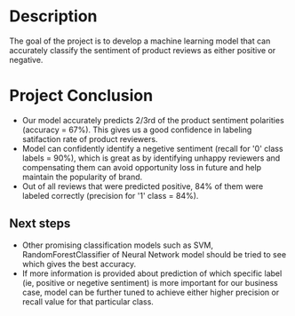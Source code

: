 # Description
The goal of the project is to develop a machine learning model that can accurately classify the sentiment of product reviews as either positive or negative.

# Project Conclusion

* Our model accurately predicts 2/3rd of the product sentiment polarities (accuracy = 67%). This gives us a good confidence in labeling satifaction rate of product reviewers.
* Model can confidently identify a negetive sentiment (recall for '0' class labels = 90%), which is great as by identifying unhappy reviewers and compensating them can avoid opportunity loss in future and help maintain the popularity of brand.
* Out of all reviews that were predicted positive, 84% of them were labeled correctly (precision for '1' class = 84%).

## Next steps

* Other promising classification models such as SVM, RandomForestClassifier of Neural Network model should be tried to see which gives the best accuracy.
* If more information is provided about prediction of which specific label (ie, positive or negetive sentiment) is more important for our business case, model can be further tuned to achieve either higher precision or recall value for that particular class.
